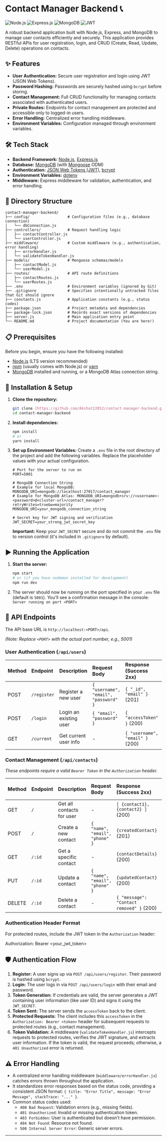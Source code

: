 # Contact Manager Backend 📞

![Node.js](https://img.shields.io/badge/Node.js-339933?style=for-the-badge&logo=nodedotjs&logoColor=white) ![Express.js](https://img.shields.io/badge/Express.js-000000?style=for-the-badge&logo=express&logoColor=white) ![MongoDB](https://img.shields.io/badge/MongoDB-4EA94B?style=for-the-badge&logo=mongodb&logoColor=white) ![JWT](https://img.shields.io/badge/JWT-000000?style=for-the-badge&logo=jsonwebtokens&logoColor=white)

A robust backend application built with Node.js, Express, and MongoDB to manage user contacts efficiently and securely. This application provides RESTful APIs for user registration, login, and CRUD (Create, Read, Update, Delete) operations on contacts.

## ✨ Features

* **User Authentication:** Secure user registration and login using JWT (JSON Web Tokens).
* **Password Hashing:** Passwords are securely hashed using `bcrypt` before storing.
* **Contact Management:** Full CRUD functionality for managing contacts associated with authenticated users.
* **Private Routes:** Endpoints for contact management are protected and accessible only to logged-in users.
* **Error Handling:** Centralized error handling middleware.
* **Environment Variables:** Configuration managed through environment variables.

## 🛠️ Tech Stack

* **Backend Framework:** [Node.js](https://nodejs.org/), [Express.js](https://expressjs.com/)
* **Database:** [MongoDB](https://www.mongodb.com/) (with [Mongoose](https://mongoosejs.com/) ODM)
* **Authentication:** [JSON Web Tokens (JWT)](https://jwt.io/), [bcrypt](https://www.npmjs.com/package/bcrypt)
* **Environment Variables:** [dotenv](https://www.npmjs.com/package/dotenv)
* **Middleware:** Express middleware for validation, authentication, and error handling.

## 📂 Directory Structure


```plaintext
contact-manager-backend/
├── config/                 # Configuration files (e.g., database connection)
│   └── dbConnection.js
├── controllers/            # Request handling logic
│   ├── contactController.js
│   └── userController.js
├── middleware/             # Custom middleware (e.g., authentication, error handling)
│   ├── errorHandler.js
│   └── validateTokenHandler.js
├── models/                 # Mongoose schemas/models
│   ├── contactModel.js
│   └── userModel.js
├── routes/                 # API route definitions
│   ├── contactRoutes.js
│   └── userRoutes.js
├── .env                    # Environment variables (ignored by Git)
├── .gitignore              # Specifies intentionally untracked files that Git should ignore
├── constants.js            # Application constants (e.g., status codes)
├── package.json            # Project metadata and dependencies
├── package-lock.json       # Records exact versions of dependencies
├── server.js               # Main application entry point
└── README.md               # Project documentation (You are here!)
```




## 📋 Prerequisites

Before you begin, ensure you have the following installed:

* [Node.js](https://nodejs.org/en/download/) (LTS version recommended)
* [npm](https://www.npmjs.com/get-npm) (usually comes with Node.js) or [yarn](https://yarnpkg.com/getting-started/install)
* [MongoDB](https://www.mongodb.com/try/download/community) installed and running, or a MongoDB Atlas connection string.

## 🚀 Installation & Setup

1.  **Clone the repository:**
    ```bash
    git clone [https://github.com/Akshat22052/contact-manager-backend.git](https://github.com/Akshat22052/contact-manager-backend.git)
    cd contact-manager-backend
    ```

2.  **Install dependencies:**
    ```bash
    npm install
    # or
    yarn install
    ```

3.  **Set up Environment Variables:**
    Create a `.env` file in the root directory of the project and add the following variables. Replace the placeholder values with your actual configuration.

    ```env
    # Port for the server to run on
    PORT=5001

    # MongoDB Connection String
    # Example for local MongoDB: MONGODB_URI=mongodb://localhost:27017/contact_manager
    # Example for MongoDB Atlas: MONGODB_URI=mongodb+srv://<username>:<password>@<cluster-url>/contact_manager?retryWrites=true&w=majority
    MONGODB_URI=your_mongodb_connection_string

    # Secret key for JWT signing and verification
    JWT_SECRET=your_strong_jwt_secret_key
    ```
    **Important:** Keep your `JWT_SECRET` secure and do not commit the `.env` file to version control (it's included in `.gitignore` by default).

## ▶️ Running the Application

1.  **Start the server:**
    ```bash
    npm start
    # or (if you have nodemon installed for development)
    npm run dev
    ```

2.  The server should now be running on the port specified in your `.env` file (default is `5001`). You'll see a confirmation message in the console:
    `Server running on port <PORT>`

## 🔌 API Endpoints

The API base URL is `http://localhost:<PORT>/api`.

*(Note: Replace `<PORT>` with the actual port number, e.g., 5001)*

### User Authentication (`/api/users`)

| Method | Endpoint        | Description             | Request Body                  | Response (Success 2xx)        | Response (Error 4xx/5xx) | Requires Auth |
| :----- | :-------------- | :---------------------- | :---------------------------- | :---------------------------- | :----------------------- | :------------ |
| POST   | `/register`     | Register a new user     | `{ "username", "email", "password" }` | `{ "_id", "email" }` (201) | 400 (Validation), 500    | No            |
| POST   | `/login`        | Login an existing user  | `{ "email", "password" }`     | `{ "accessToken" }` (200)   | 400, 401 (Unauthorized)  | No            |
| GET    | `/current`      | Get current user info   | -                             | `{ "username", "email" }` (200) | 401 (Unauthorized), 404  | Yes (`Bearer Token`) |

### Contact Management (`/api/contacts`)

*These endpoints require a valid `Bearer Token` in the `Authorization` header.*

| Method | Endpoint        | Description             | Request Body                  | Response (Success 2xx)        | Response (Error 4xx/5xx) | Requires Auth |
| :----- | :-------------- | :---------------------- | :---------------------------- | :---------------------------- | :----------------------- | :------------ |
| GET    | `/`             | Get all contacts for user | -                             | `[ {contact1}, {contact2} ]` (200) | 401, 500                 | Yes           |
| POST   | `/`             | Create a new contact    | `{ "name", "email", "phone" }` | `{createdContact}` (201)    | 400 (Validation), 401    | Yes           |
| GET    | `/:id`          | Get a specific contact  | -                             | `{contactDetails}` (200)    | 401, 404 (Not Found)     | Yes           |
| PUT    | `/:id`          | Update a contact        | `{ "name", "email", "phone" }` | `{updatedContact}` (200)    | 400, 401, 404            | Yes           |
| DELETE | `/:id`          | Delete a contact        | -                             | `{ "message": "Contact removed" }` (200) | 401, 404                 | Yes           |

### Authentication Header Format

For protected routes, include the JWT token in the `Authorization` header:

Authorization: Bearer <your_jwt_token>
## 🛡️ Authentication Flow

1.  **Register:** A user signs up via `POST /api/users/register`. Their password is hashed using `bcrypt`.
2.  **Login:** The user logs in via `POST /api/users/login` with their email and password.
3.  **Token Generation:** If credentials are valid, the server generates a JWT containing user information (like user ID) and signs it using the `JWT_SECRET`.
4.  **Token Sent:** The server sends the `accessToken` back to the client.
5.  **Protected Requests:** The client includes this `accessToken` in the `Authorization: Bearer <token>` header for subsequent requests to protected routes (e.g., contact management).
6.  **Token Validation:** A middleware (`validateTokenHandler.js`) intercepts requests to protected routes, verifies the JWT signature, and extracts user information. If the token is valid, the request proceeds; otherwise, a `401 Unauthorized` error is returned.

## ⚠️ Error Handling

* A centralized error handling middleware (`middleware/errorHandler.js`) catches errors thrown throughout the application.
* It standardizes error responses based on the status code, providing a consistent JSON format: `{ title: "Error Title", message: "Error Message", stackTrace: "..." }`.
* Common status codes used:
    * `400 Bad Request`: Validation errors (e.g., missing fields).
    * `401 Unauthorized`: Invalid or missing authentication token.
    * `403 Forbidden`: User is authenticated but doesn't have permission.
    * `404 Not Found`: Resource not found.
    * `500 Internal Server Error`: Generic server errors.



---

